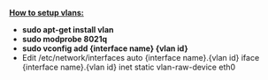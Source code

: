 <b><u>How to setup vlans:</u></b><br>
<ul>
<li><b>sudo apt-get install vlan</b></li>
<li><b>sudo modprobe 8021q</b></li>
<li><b>sudo vconfig add {interface name} {vlan id}</b></li>
<li>Edit /etc/network/interfaces
auto {interface name}.{vlan id}
iface {interface name}.{vlan id} inet static
vlan-raw-device eth0</li>
</ul>


